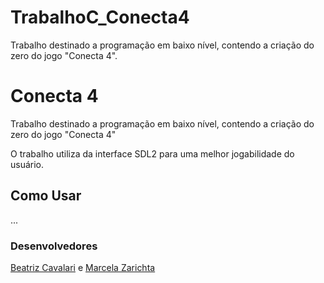 # TrabalhoC_Conecta4
Trabalho destinado a programação em baixo nível, contendo a criação do zero do jogo "Conecta 4".

# Conecta 4
Trabalho destinado a programação em baixo nível, contendo a criação do zero do jogo "Conecta 4"

O trabalho utiliza da interface SDL2 para uma melhor jogabilidade do usuário.

## Como Usar
...

### Desenvolvedores
[Beatriz Cavalari](https://github.com/Btrizie) e [Marcela Zarichta]()
